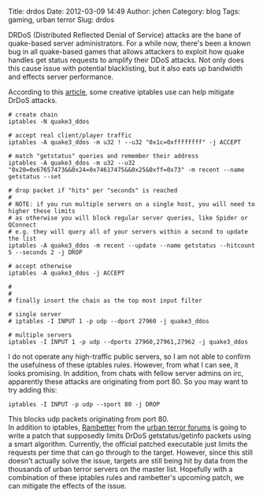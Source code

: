 Title: drdos
Date: 2012-03-09 14:49
Author: jchen
Category: blog
Tags: gaming, urban terror
Slug: drdos

DRDoS (Distributed Reflected Denial of Service) attacks are the bane of
quake-based server administrators. For a while now, there's been a known
bug in all quake-based games that allows attackers to exploit how quake
handles get status requests to amplify their DDoS attacks. Not only does
this cause issue with potential blacklisting, but it also eats up
bandwidth and effects server performance.

<!-- PELICAN_END_SUMMARY -->
  
According to this [article][], some creative iptables use can help
mitigate DrDoS attacks.

    # create chain
    iptables -N quake3_ddos

    # accept real client/player traffic
    iptables -A quake3_ddos -m u32 ! --u32 "0x1c=0xffffffff" -j ACCEPT

    # match "getstatus" queries and remember their address
    iptables -A quake3_ddos -m u32 --u32 "0x20=0x67657473&&0x24=0x74617475&&0x25&0xff=0x73" -m recent --name getstatus --set

    # drop packet if "hits" per "seconds" is reached
    #
    # NOTE: if you run multiple servers on a single host, you will need to higher these limits
    # as otherwise you will block regular server queries, like Spider or QConnect
    # e.g. they will query all of your servers within a second to update the list
    iptables -A quake3_ddos -m recent --update --name getstatus --hitcount 5 --seconds 2 -j DROP

    # accept otherwise
    iptables -A quake3_ddos -j ACCEPT

    #
    #
    # finally insert the chain as the top most input filter

    # single server
    # iptables -I INPUT 1 -p udp --dport 27960 -j quake3_ddos

    # multiple servers
    iptables -I INPUT 1 -p udp --dports 27960,27961,27962 -j quake3_ddos

I do not operate any high-traffic public servers, so I am not able to
confirm the usefulness of these iptables rules. However, from what I can
see, it looks promising. In addition, from chats with fellow server
admins on irc, apparently these attacks are originating from port 80. So
you may want to try adding this:

    iptables -I INPUT -p udp --sport 80 -j DROP

This blocks udp packets originating from port 80.  
In addition to iptables, [Rambetter][] from the [urban terror forums][]
is going to write a patch that supposedly limits DrDoS getstatus/getinfo
packets using a smart algorithm. Currently, the official patched
executable just limits the requests per time that can go through to the
target. However, since this still doesn't actually solve the issue,
targets are still being hit by data from the thousands of urban terror
servers on the master list. Hopefully with a combination of these
iptables rules and rambetter's upcoming patch, we can mitigate the
effects of the issue.

  [article]: http://www.altfire.com/main/news/index.php?news_id=586
    "altfire"
  [Rambetter]: http://daffy.nerius.com/urtserver/
    "rambetter's urt server patches"
  [urban terror forums]: http://www.urbanterror.info/forums/topic/27825-drdos/page__view__findpost__p__325612
    "rambetter on urt forums"

